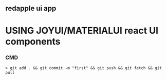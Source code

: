 ## redapple ui app

# USING JOYUI/MATERIALUI react UI components

### CMD

``` shell
> git add . && git commit -m "first" && git push && git fetch && git pull 
```
